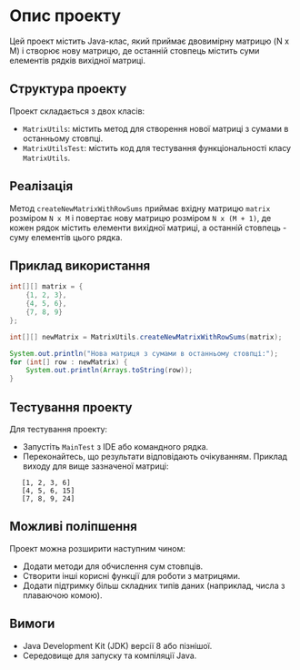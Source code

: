 # Опис проекту

Цей проект містить Java-клас, який приймає двовимірну матрицю (N x M) і створює нову матрицю, де останній стовпець містить суми елементів рядків вихідної матриці.

## Структура проекту

Проект складається з двох класів:
- `MatrixUtils`: містить метод для створення нової матриці з сумами в останньому стовпці.
- `MatrixUtilsTest`: містить код для тестування функціональності класу `MatrixUtils`.

## Реалізація

Метод `createNewMatrixWithRowSums` приймає вхідну матрицю `matrix` розміром `N x M` і повертає нову матрицю розміром `N x (M + 1)`, де кожен рядок містить елементи вихідної матриці, а останній стовпець - суму елементів цього рядка.

## Приклад використання

```java
int[][] matrix = {
    {1, 2, 3},
    {4, 5, 6},
    {7, 8, 9}
};

int[][] newMatrix = MatrixUtils.createNewMatrixWithRowSums(matrix);

System.out.println("Нова матриця з сумами в останньому стовпці:");
for (int[] row : newMatrix) {
    System.out.println(Arrays.toString(row));
}
```

## Тестування проекту

Для тестування проекту:

- Запустіть `MainTest` з IDE або командного рядка.
- Переконайтесь, що результати відповідають очікуванням. Приклад виходу для вище зазначеної матриці:

```
   [1, 2, 3, 6]
   [4, 5, 6, 15]
   [7, 8, 9, 24]

```

## Можливі поліпшення

Проект можна розширити наступним чином:

- Додати методи для обчислення сум стовпців.
- Створити інші корисні функції для роботи з матрицями.
- Додати підтримку більш складних типів даних (наприклад, числа з плаваючою комою).

## Вимоги

- Java Development Kit (JDK) версії 8 або пізнішої.
- Середовище для запуску та компіляції Java.
